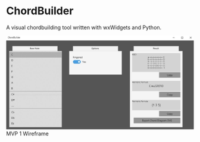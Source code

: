 # ChordBuilder

A visual chordbuilding tool written with wxWidgets and Python.



![](./ChordBuilder/wireframes/MVP_1.JPG)
MVP 1 Wireframe